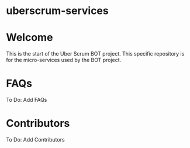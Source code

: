 # uberscrum-services

# Welcome
This is the start of the Uber Scrum BOT project.  This specific repository is for the micro-services used by the BOT project.

# FAQs
To Do: Add FAQs

# Contributors
To Do: Add Contributors